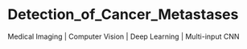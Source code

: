 # Detection_of_Cancer_Metastases
Medical Imaging | Computer Vision | Deep Learning | Multi-input CNN
